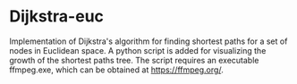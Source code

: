 # Dijkstra-euc
Implementation of Dijkstra's algorithm for finding shortest paths for a set of nodes in Euclidean space.
A python script is added for visualizing the growth of the shortest paths tree. The script requires an executable ffmpeg.exe, which can be obtained at https://ffmpeg.org/.
